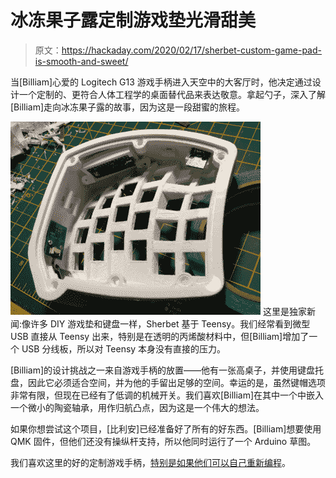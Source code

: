 # 冰冻果子露定制游戏垫光滑甜美

> 原文：<https://hackaday.com/2020/02/17/sherbet-custom-game-pad-is-smooth-and-sweet/>

当[Billiam]心爱的 Logitech G13 游戏手柄进入天空中的大客厅时，他决定通过设计一个定制的、更符合人体工程学的桌面替代品来表达敬意。拿起勺子，深入了解[Billiam]走向冰冻果子露的故事，因为这是一段甜蜜的旅程。

[![](img/1c7c9eb34eb6f851d031eb43dc7d2d0b.png)](https://hackaday.com/wp-content/uploads/2020/02/sherbet-ergo-guts.png) 这里是独家新闻:像许多 DIY 游戏垫和键盘一样，Sherbet 基于 Teensy。我们经常看到微型 USB 直接从 Teensy 出来，特别是在透明的丙烯酸材料中，但[Billiam]增加了一个 USB 分线板，所以对 Teensy 本身没有直接的压力。

[Billiam]的设计挑战之一来自游戏手柄的放置——他有一张高桌子，并使用键盘托盘，因此它必须适合空间，并为他的手留出足够的空间。幸运的是，虽然键帽选项非常有限，但现在已经有了低调的机械开关。我们喜欢[Billiam]在其中一个中嵌入一个微小的陶瓷轴承，用作归航凸点，因为这是一个伟大的想法。

如果你想尝试这个项目，[比利安]已经准备好了所有的好东西。[Billiam]想要使用 QMK 固件，但他们还没有操纵杆支持，所以他同时运行了一个 Arduino 草图。

我们喜欢这里的好的定制游戏手柄，[特别是如果他们可以自己重新编程](https://hackaday.com/2019/09/21/custom-game-pad-can-reprogram-itself/)。